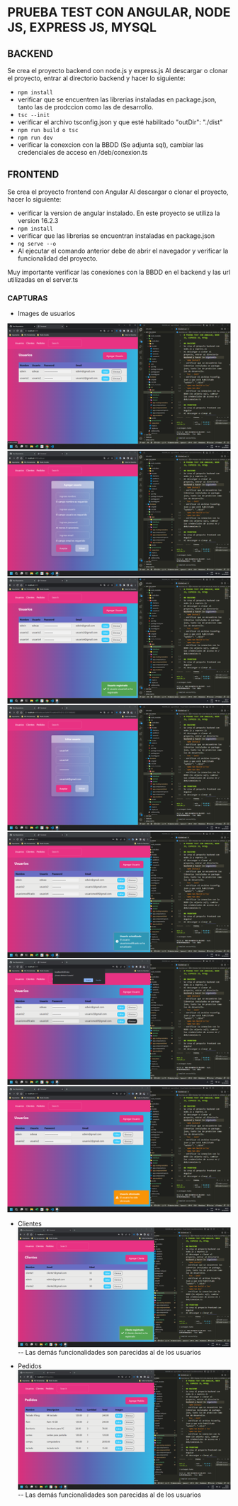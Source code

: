 # PRUEBA TEST CON ANGULAR, NODE JS, EXPRESS JS, MYSQL

## BACKEND
Se crea el proyecto backend con node.js y express.js
Al descargar o clonar el proyecto, entrar al directorio backend y hacer lo siguiente:
- `npm install`
- verificar que se encuentren las librerias instaladas en package.json, tanto las de prodccion como las de desarrollo.
- `tsc --init`
- verificar el archivo tsconfig.json y que esté habilitado "outDir": "./dist"
- `npm run build o tsc`
- `npm run dev`
- verificar la conexcion con la BBDD (Se adjunta sql), cambiar las credenciales de acceso en /deb/conexion.ts

## FRONTEND
Se crea el proyecto frontend con Angular
Al descargar o clonar el proyecto, hacer lo siguiente:
- verificar la version de angular instalado. En este proyecto se utiliza la version 16.2.3
- `npm install`
- verificar que las librerias se encuentran instaladas en package.json
- `ng serve --o`
- Al ejecutar el comando anterior debe de abrir el navegador y verificar la funcionalidad del proyecto.


Muy importante verificar las conexiones con la BBDD en el backend y las url utilizadas en el server.ts


### CAPTURAS
- Images de usuarios

![Lista de usuarios](/images/usuario01.png)
![Agregar usuario](/images/usuario02.png)
![Registro usuario](/images/usuario03.png)
![Editar usuario](/images/usuario04.png)
![Usuario modificado](/images/usuario05.png)
![Borrar usuario](/images/usuario06.png)
![Borrar usuario](/images/usuario07.png)

- Clientes 
![Lista clientes](/images/clientes01.png)
-- Las demás funcionalidades son parecidas al de los usuarios

- Pedidos
![Lista pedidos](/images/pedidos01.png)
-- Las demás funcionalidades son parecidas al de los usuarios
